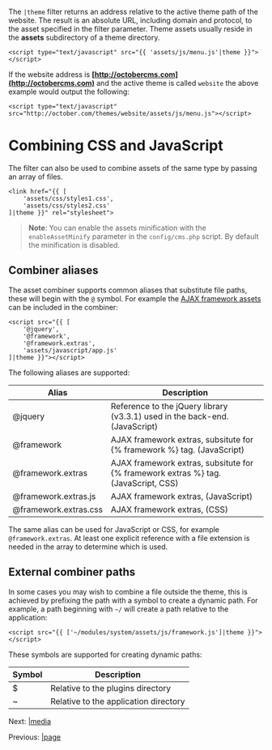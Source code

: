The `|theme` filter returns an address relative to the active theme path of the website. The result is an absolute URL, including domain and protocol, to the asset specified in the filter parameter. Theme assets usually reside in the **assets** subdirectory of a theme directory.

    <script type="text/javascript" src="{{ 'assets/js/menu.js'|theme }}"></script>

If the website address is **[http://octobercms.com](http://octobercms.com)** and the active theme is called `website` the above example would output the following:

    <script type="text/javascript" src="http://october.com/themes/website/assets/js/menu.js"></script>

<a name="combine-css-javascript"></a>

# Combining CSS and JavaScript

The filter can also be used to combine assets of the same type by passing an array of files.

    <link href="{{ [
        'assets/css/styles1.css',
        'assets/css/styles2.css'
    ]|theme }}" rel="stylesheet">

> **Note**: You can enable the assets minification with the `enableAssetMinify` parameter in the `config/cms.php` script. By default the minification is disabled.

<a name="combiner-aliases"></a>

## Combiner aliases

The asset combiner supports common aliases that substitute file paths, these will begin with the `@` symbol. For example the [AJAX framework assets](../ajax/introduction#framework-script) can be included in the combiner:

    <script src="{{ [
        '@jquery',
        '@framework',
        '@framework.extras',
        'assets/javascript/app.js'
    ]|theme }}"></script>

The following aliases are supported:

Alias  | Description
-------|------------
@jquery  | Reference to the jQuery library (v3.3.1) used in the back-end. (JavaScript)
@framework  | AJAX framework extras, subsitute for {% framework %} tag. (JavaScript)
@framework.extras  | AJAX framework extras, subsitute for {% framework extras %} tag. (JavaScript, CSS)
@framework.extras.js  | AJAX framework extras, (JavaScript)
@framework.extras.css  | AJAX framework extras, (CSS)

The same alias can be used for JavaScript or CSS, for example `@framework.extras`. At least one explicit reference with a file extension is needed in the array to determine which is used.

<a name="external-combiner-paths"></a>

## External combiner paths

In some cases you may wish to combine a file outside the theme, this is achieved by prefixing the path with a symbol to create a dynamic path. For example, a path beginning with `~/` will create a path relative to the application:

    <script src="{{ ['~/modules/system/assets/js/framework.js']|theme }}"></script>

These symbols are supported for creating dynamic paths:

Symbol  | Description
--------|------------
$  | Relative to the plugins directory
~  | Relative to the application directory


Next: [|media](filter-media.md)

Previous: [|page](filter-page.md)

